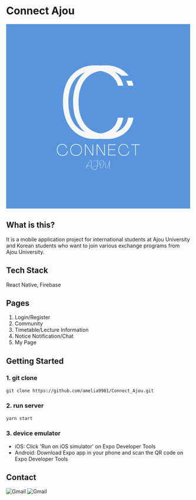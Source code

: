 # Connect Ajou

<img src="./assets/logo1.png">

## What is this?

It is a mobile application project for international students at Ajou University and Korean students who want to join various exchange programs from Ajou University.

## Tech Stack

React Native, Firebase

## Pages

1. Login/Register
2. Community
3. Timetable/Lecture Information
4. Notice Notification/Chat
5. My Page

## Getting Started

### 1. git clone

```
git clone https://github.com/amelia9981/Connect_Ajou.git
```

### 2. run server

```
yarn start
```

### 3. device emulator

- iOS: Click 'Run on iOS simulator' on Expo Developer Tools
- Android: Download Expo app in your phone and scan the QR code on Expo Developer Tools

## Contact

<img alt="Gmail" src="https://img.shields.io/badge/amelia0081@gmail.com-D14836?&logo=gmail&logoColor=white" />
<img alt="Gmail" src="https://img.shields.io/badge/hanjieun9874@gmail.com-D14836?&logo=gmail&logoColor=white" />
